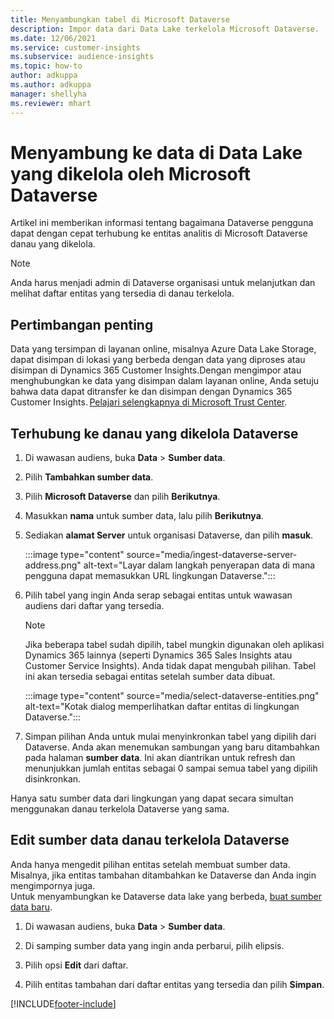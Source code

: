 ```yaml
---
title: Menyambungkan tabel di Microsoft Dataverse
description: Impor data dari Data Lake terkelola Microsoft Dataverse.
ms.date: 12/06/2021
ms.service: customer-insights
ms.subservice: audience-insights
ms.topic: how-to
author: adkuppa
ms.author: adkuppa
manager: shellyha
ms.reviewer: mhart
---
```


# <a name="connect-to-data-in-a-microsoft-dataverse-managed-data-lake"></a>Menyambung ke data di Data Lake yang dikelola oleh Microsoft Dataverse



Artikel ini memberikan informasi tentang bagaimana Dataverse pengguna dapat dengan cepat terhubung ke entitas analitis di Microsoft Dataverse danau yang dikelola. 

> [!NOTE]
> Anda harus menjadi admin di Dataverse organisasi untuk melanjutkan dan melihat daftar entitas yang tersedia di danau terkelola.

## <a name="important-considerations"></a>Pertimbangan penting

Data yang tersimpan di layanan online, misalnya Azure Data Lake Storage, dapat disimpan di lokasi yang berbeda dengan data yang diproses atau disimpan di Dynamics 365 Customer Insights.Dengan mengimpor atau menghubungkan ke data yang disimpan dalam layanan online, Anda setuju bahwa data dapat ditransfer ke dan disimpan dengan Dynamics 365 Customer Insights. [Pelajari selengkapnya di Microsoft Trust Center](https://www.microsoft.com/trust-center).

## <a name="connect-to-a-dataverse-managed-lake"></a>Terhubung ke danau yang dikelola Dataverse

1. Di wawasan audiens, buka **Data** > **Sumber data**.

2. Pilih **Tambahkan sumber data**.

3. Pilih **Microsoft Dataverse** dan pilih **Berikutnya**.

4. Masukkan **nama** untuk sumber data, lalu pilih **Berikutnya**. 

5. Sediakan **alamat Server** untuk organisasi Dataverse, dan pilih **masuk**.

   :::image type="content" source="media/ingest-dataverse-server-address.png" alt-text="Layar dalam langkah penyerapan data di mana pengguna dapat memasukkan URL lingkungan Dataverse.":::

6. Pilih tabel yang ingin Anda serap sebagai entitas untuk wawasan audiens dari daftar yang tersedia.    

   > [!NOTE]
   > Jika beberapa tabel sudah dipilih, tabel mungkin digunakan oleh aplikasi Dynamics 365 lainnya (seperti Dynamics 365 Sales Insights atau Customer Service Insights). Anda tidak dapat mengubah pilihan. Tabel ini akan tersedia sebagai entitas setelah sumber data dibuat.

   :::image type="content" source="media/select-dataverse-entities.png" alt-text="Kotak dialog memperlihatkan daftar entitas di lingkungan Dataverse.":::

7. Simpan pilihan Anda untuk mulai menyinkronkan tabel yang dipilih dari Dataverse. Anda akan menemukan sambungan yang baru ditambahkan pada halaman **sumber data**. Ini akan diantrikan untuk refresh dan menunjukkan jumlah entitas sebagai 0 sampai semua tabel yang dipilih disinkronkan.

Hanya satu sumber data dari lingkungan yang dapat secara simultan menggunakan danau terkelola Dataverse yang sama.

## <a name="edit-a-dataverse-managed-lake-data-source"></a>Edit sumber data danau terkelola Dataverse

Anda hanya mengedit pilihan entitas setelah membuat sumber data. Misalnya, jika entitas tambahan ditambahkan ke Dataverse dan Anda ingin mengimpornya juga.    
Untuk menyambungkan ke Dataverse data lake yang berbeda, [buat sumber data baru](#connect-to-a-dataverse-managed-lake).

1. Di wawasan audiens, buka **Data** > **Sumber data**.

2. Di samping sumber data yang ingin anda perbarui, pilih elipsis.

3. Pilih opsi **Edit** dari daftar.

4. Pilih entitas tambahan dari daftar entitas yang tersedia dan pilih **Simpan**.

[!INCLUDE[footer-include](../includes/footer-banner.md)]
